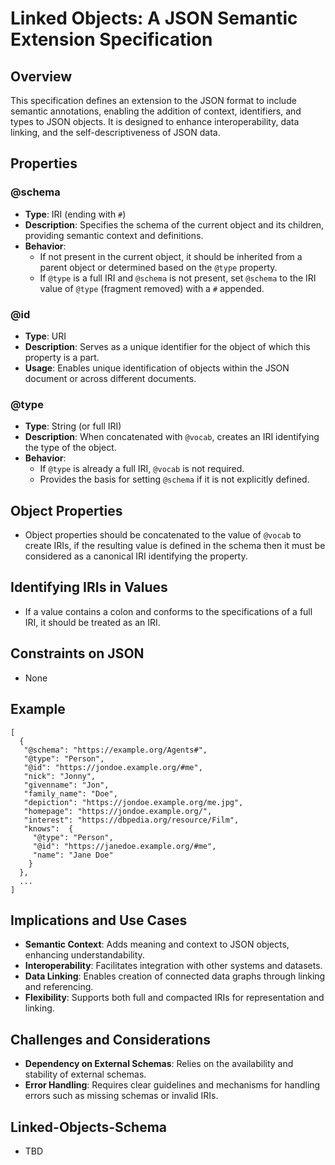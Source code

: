 # Linked Objects: A JSON Semantic Extension Specification

## Overview
This specification defines an extension to the JSON format to include semantic annotations, enabling the addition of context, identifiers, and types to JSON objects. It is designed to enhance interoperability, data linking, and the self-descriptiveness of JSON data.

## Properties

### @schema
- **Type**: IRI (ending with `#`)
- **Description**: Specifies the schema of the current object and its children, providing semantic context and definitions.
- **Behavior**: 
  - If not present in the current object, it should be inherited from a parent object or determined based on the `@type` property.
  - If `@type` is a full IRI and `@schema` is not present, set `@schema` to the IRI value of `@type` (fragment removed) with a `#` appended.

### @id
- **Type**: URI
- **Description**: Serves as a unique identifier for the object of which this property is a part.
- **Usage**: Enables unique identification of objects within the JSON document or across different documents.

### @type
- **Type**: String (or full IRI)
- **Description**: When concatenated with `@vocab`, creates an IRI identifying the type of the object.
- **Behavior**: 
  - If `@type` is already a full IRI, `@vocab` is not required.
  - Provides the basis for setting `@schema` if it is not explicitly defined.

## Object Properties
- Object properties should be concatenated to the value of `@vocab` to create IRIs, if the resulting value is defined in the schema then it must be considered as a canonical IRI identifying the property.

## Identifying IRIs in Values
- If a value contains a colon and conforms to the specifications of a full IRI, it should be treated as an IRI.

## Constraints on JSON
- None

## Example 
```
[
  {
   "@schema": "https://example.org/Agents#",
   "@type": "Person",
   "@id": "https://jondoe.example.org/#me",
   "nick": "Jonny",
   "givenname": "Jon",
   "family_name": "Doe",
   "depiction": "https://jondoe.example.org/me.jpg",
   "homepage": "https://jondoe.example.org/",
   "interest": "https://dbpedia.org/resource/Film",
   "knows":  {
     "@type": "Person",
     "@id": "https://janedoe.example.org/#me",
     "name": "Jane Doe"
    }
  },
  ...
]
```
## Implications and Use Cases

- **Semantic Context**: Adds meaning and context to JSON objects, enhancing understandability.
- **Interoperability**: Facilitates integration with other systems and datasets.
- **Data Linking**: Enables creation of connected data graphs through linking and referencing.
- **Flexibility**: Supports both full and compacted IRIs for representation and linking.

## Challenges and Considerations
- **Dependency on External Schemas**: Relies on the availability and stability of external schemas.
- **Error Handling**: Requires clear guidelines and mechanisms for handling errors such as missing schemas or invalid IRIs.

## Linked-Objects-Schema
- TBD
